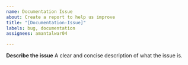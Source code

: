 ```yaml
---
name: Documentation Issue
about: Create a report to help us improve
title: "[Documentation-Issue]"
labels: bug, documentation
assignees: amantalwar04

---
```


**Describe the issue**
A clear and concise description of what the issue is.

